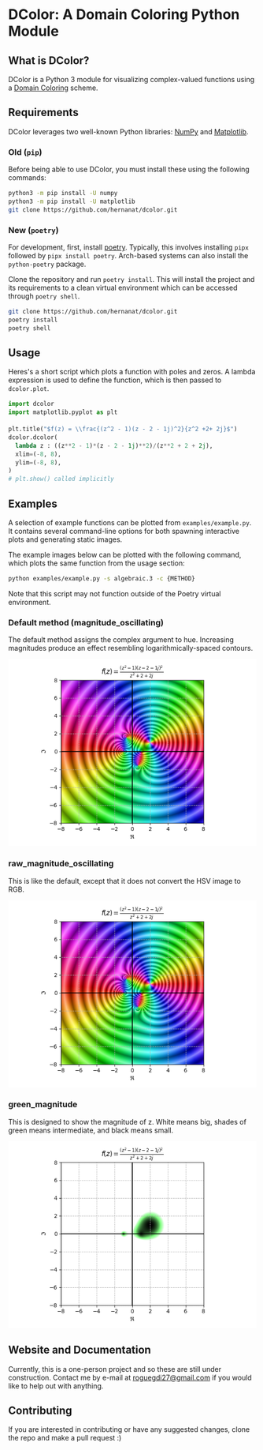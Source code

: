 # DColor: A Domain Coloring Python Module

## What is DColor?

DColor is a Python 3 module for visualizing complex-valued functions using a [Domain Coloring](https://en.wikipedia.org/wiki/Domain_coloring) scheme.

## Requirements

DColor leverages two well-known Python libraries: [NumPy](https://numpy.org/) and [Matplotlib](https://matplotlib.org/).

### Old (`pip`)

Before being able to use DColor, you must install these using the following commands:

```bash
python3 -m pip install -U numpy
python3 -m pip install -U matplotlib
git clone https://github.com/hernanat/dcolor.git
```

### New (`poetry`)

For development, first, install [poetry](https://python-poetry.org/).
Typically, this involves installing `pipx` followed by `pipx install poetry`.
Arch-based systems can also install the `python-poetry` package.

Clone the repository and run `poetry install`.
This will install the project and its requirements to a clean virtual environment which can be accessed through `poetry shell`.

```bash
git clone https://github.com/hernanat/dcolor.git
poetry install
poetry shell
```

<!-- TODO
Figuring out how to install this this more permanently is a hanging question.
Poetry will let you build a wheel and tarball with `poetry build`, but getting this into PyPI would be better.
-->

## Usage

Heres's a short script which plots a function with poles and zeros.
A lambda expression is used to define the function, which is then passed to `dcolor.plot`.

```python
import dcolor
import matplotlib.pyplot as plt

plt.title("$f(z) = \\frac{(z^2 - 1)(z - 2 - 1j)^2}{z^2 +2+ 2j}$")
dcolor.dcolor(
  lambda z : ((z**2 - 1)*(z - 2 - 1j)**2)/(z**2 + 2 + 2j),
  xlim=(-8, 8),
  ylim=(-8, 8),
)
# plt.show() called implicitly
```

## Examples

A selection of example functions can be plotted from `examples/example.py`.
It contains several command-line options for both spawning interactive plots and
generating static images.

The example images below can be plotted with the following command, which plots the
same function from the usage section:

```bash
python examples/example.py -s algebraic.3 -c {METHOD}
```

Note that this script may not function outside of the Poetry virtual environment.

### Default method (magnitude_oscillating)

The default method assigns the complex argument to hue.
Increasing magnitudes produce an effect resembling logarithmically-spaced contours.

![magnitude_oscillating example](images/magnitude_oscillating_algebraic_3.png)

### raw_magnitude_oscillating

This is like the default, except that it does not convert the HSV image to RGB.

![raw_magnitude_oscillating example](images/raw_magnitude_oscillating_algebraic_3.png)

### green_magnitude

This is designed to show  the magnitude of z.
White means big, shades of green means intermediate, and black means small.

![green_magnitude_example](images/green_magnitude_algebraic_3.png)


## Website and Documentation

Currently, this is a one-person project and so these are still under construction. Contact me by e-mail at roguegdi27@gmail.com if you would like to help out with anything.

## Contributing

If you are interested in contributing or have any suggested changes, clone the repo and make a pull request :)
